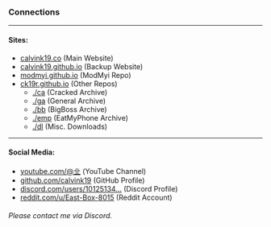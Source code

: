 <style>
  .md-typeset h1,
  .md-content__button {
    display: none;
  }
</style>
### Connections
***
#### Sites:
- [calvink19.co](http://calvink19.co) (Main Website)
- [calvink19.github.io](http://calvink19.github.io) (Backup Website)
- [modmyi.github.io](https://modmyi.github.io) (ModMyi Repo)
- [ck19r.github.io](http://ck19r.github.io) (Other Repos)
    - [./ca](http://ck19r.github.io/ca) (Cracked Archive)
    - [./ga](http://ck19r.github.io/ga) (General Archive)
    - [./bb](http://ck19r.github.io/bb) (BigBoss Archive)
    - [./emp](http://ck19r.github.io/emp) (EatMyPhone Archive)
    - [./dl](http://ck19r.github.io/dl) (Misc. Downloads)
***
#### Social Media:
- [youtube.com/@㐀](http://youtube.com/@%E3%90%80) (YouTube Channel)
- [github.com/calvink19](https://github.com/calvink19) (GitHub Profile)
- [discord.com/users/10125134...](https://discord.com/users/1012513412594536528) (Discord Profile)
- [reddit.com/u/East-Box-8015](https://reddit.com/u/East-Box-8015) (Reddit Account)
###### Please contact me via Discord.
